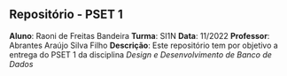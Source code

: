 ## Repositório - PSET 1
**Aluno**: Raoni de Freitas Bandeira
**Turma**: SI1N
**Data**: 11/2022
**Professor**: Abrantes Araújo Silva Filho
**Descrição**: Este repositório tem por objetivo a entrega do PSET 1 da disciplina *Design e Desenvolvimento de Banco de Dados*
